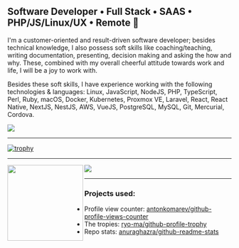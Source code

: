 ## Software Developer • Full Stack • SAAS • PHP/JS/Linux/UX • Remote 👋

I'm a customer-oriented and result-driven software developer; besides technical knowledge, I also possess soft skills like coaching/teaching, writing documentation, presenting, decision making and asking the how and why. These, combined with my overall cheerful attitude towards work and life, I will be a joy to work with. 

Besides these soft skills, I have experience working with the following technologies & languages: Linux, JavaScript, NodeJS, PHP, TypeScript, Perl, Ruby, macOS, Docker, Kubernetes, Proxmox VE, Laravel, React, React Native, NextJS, NestJS, AWS, VueJS, PostgreSQL, MySQL, Git, Mercurial, Cordova.


![](https://komarev.com/ghpvc/?username=ianwijma&color=blueviolet)

---


[![trophy](https://github-profile-trophy.vercel.app/?username=ianwijma&theme=darkhub&no-frame=true)](https://github.com/ianwijma)

---

<div>
  <a href="https://github.com/ianwijma">
    <img height="170" align="left" src="https://github-readme-stats.vercel.app/api?username=ianwijma&include_all_commits=true&show_icons=true&theme=dark&hide_border=true" />
  <a/>
  <a href="https://github.com/ianwijma">
    <img src="https://github-readme-stats.vercel.app/api/top-langs/?username=ianwijma&layout=compact&show_icons=true&theme=dark&hide_border=true" />
  <a/>
</div>

---
    
### Projects used:
    
- Profile view counter: [antonkomarev/github-profile-views-counter](https://github.com/antonkomarev/github-profile-views-counter)
- The tropies: [ryo-ma/github-profile-trophy](https://github.com/ryo-ma/github-profile-trophy)
- Repo stats: [anuraghazra/github-readme-stats](https://github.com/anuraghazra/github-readme-stats)
    
    
